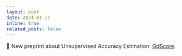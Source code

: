 ```yaml
---
layout: post
date: 2024-01-17
inline: true
related_posts: false
---
```


📑 New preprint about Unsupervised Accuracy Estimation: <a href="https://arxiv.org/pdf/2401.08909"> GdScore<a/>.
